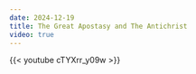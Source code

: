 ```yaml
---
date: 2024-12-19
title: The Great Apostasy and The Antichrist
video: true
---
```



{{< youtube cTYXrr_y09w >}}
